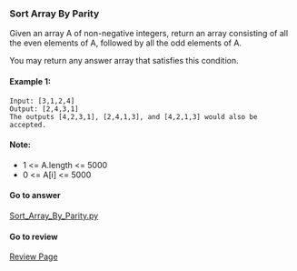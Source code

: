 ### Sort Array By Parity

Given an array A of non-negative integers, return an array consisting of all the even elements of A, followed by all the odd elements of A.

You may return any answer array that satisfies this condition.

#### Example 1:

```
Input: [3,1,2,4]
Output: [2,4,3,1]
The outputs [4,2,3,1], [2,4,1,3], and [4,2,1,3] would also be accepted.
``` 

#### Note:

* 1 <= A.length <= 5000
* 0 <= A[i] <= 5000

####  Go to answer

[Sort_Array_By_Parity.py](https://github.com/Kelv1nYu/LeetCode_Practices/blob/master/Code/Sort_Array_By_Parity.py)

#### Go to review

[Review Page](https://github.com/Kelv1nYu/LeetCode_Practices/blob/master/Review/Sort_Array_By_Parity.md)